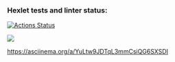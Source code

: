 ### Hexlet tests and linter status:
[![Actions Status](https://github.com/Merkoing/python-project-49/workflows/hexlet-check/badge.svg)](https://github.com/Merkoing/python-project-49/actions)

<a href="https://codeclimate.com/github/Merkoing/python-project-49/maintainability"><img src="https://api.codeclimate.com/v1/badges/f0a6d4509ade1ee00dd7/maintainability" /></a>

https://asciinema.org/a/YuLtw9JDTqL3mmCsiQG6SXSDI